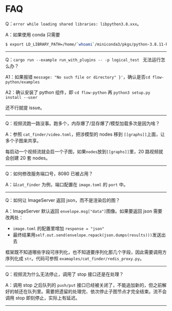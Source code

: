 # FAQ

Q：`error while loading shared libraries: libpython3.8.xxx`。

A：如果使用 conda 只需要 

```bash
$ export LD_LIBRARY_PATH=/home/`whoami`/miniconda3/pkgs/python-3.8.11-h12debd9_0_cpython/lib:${LD_LIBRARY_PATH}`
```
___
Q：`cargo run --example run_with_plugins -- -p logical_test ` 无法运行怎么办？

A1：如果报错 `message: "No such file or directory" }'`，确认是否`cd flow-python/examples`

A2：确认安装了 python 组件，即 `cd flow-python` 再 `python3 setup.py install --user`

还不行就提 issue。

___
Q：视频流跑一路没事。跑多个，内存爆了/显存爆了/模型加载多次是因为啥？

A：参照 `cat_finder/video.toml`，把涉模型的 nodes 移到 `[[graphs]]`上面，让多个子图来共享。

每启动一个视频流就会启一个子图，如果`nodes`放到`[[graphs]]`里，20 路视频就会创建 20 套 nodes。
___
Q：如何修改服务端口号，8080 已被占用？

A：以`cat_finder` 为例，端口配置在 `image.toml` 的 `port` 中。
___
Q：如何让 ImageServer 返回 json，而不是渲染后的图？

A：ImageServer 默认返回 `envelope.msg["data"]`图像。如果要返回 json 需要改两处：
* `image.toml` 的配置里增加 `response = "json"`
* 最终结果用`self.out.send(envelope.repack(json.dumps(results)))`发送出去

框架既不知道哪些字段可序列化，也不知道要序列化那几个字段，因此需要调用方序列化成 `str`。代码可参照 `examaples/cat_finder/redis_proxy.py`。
___
Q：视频流为什么无法停止，调用了 stop 接口还是在处理？

A：调用 stop 之后队列的 `push/put` 接口已经被关闭了，不能追加新的，但之前解好的帧还在队列里。需要把遗留的处理完、依次停止子图节点才完全结束。流不会调用 stop 即刻停止，实际上有延迟。
___
